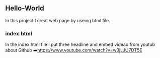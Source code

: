 ## Hello-World 
In this project I creat web page by useing html file.
### index.html

In the index.html file I put three headline and embed videao from youtub about Github
:arrow_right:https://www.youtube.com/watch?v=w3jLJU7DT5E
